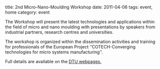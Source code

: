 title: 2nd Micro-Nano-Moulding Workshop
date: 2011-04-06 
tags: event, home
category: event

The Workshop will present the latest technologies and applications within the field of micro and nano moulding with presentations by speakers from industrial partners, research centres and universities.
<!--break-->
The workshop is organized within the dissemination activities and training for professionals of the European Project ‘‘COTECH-Converging technologies for micro systems manufacturing’’.  

Full details are available on the [DTU webpages.](http://atv-semapp.dk/arr2011/110427_MiNaMould/pg_110427.html)